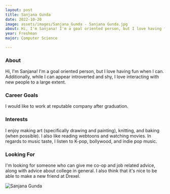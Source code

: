 ```yaml
---
layout: post
title: Sanjana Gunda 
date: 2022-10-20
image: assets/images/Sanjana_Gunda - Sanjana Gunda.jpg
about: Hi, I'm Sanjana! I'm a goal oriented person, but I love having fun when I can. Additionally, while I can appear introverted and shy, I love interacting with new people to a large extent.
year: Freshman
major: Computer Science

---
```


### About

Hi, I'm Sanjana! I'm a goal oriented person, but I love having fun when I can. Additionally, while I can appear introverted and shy, I love interacting with new people to a large extent.

### Career Goals

I would like to work at reputable company after graduation. 

### Interests

I enjoy making art (specifically drawing and painting), knitting, and baking (when possible). I also like reading webtoons and watching movies. In regards to music taste, I listen to K-pop, bollywood, and indie pop music.  

### Looking For

I'm looking for someone who can give me co-op and job related advice, along with advice about college in general. I also think that it's nice to be able to make a new friend at Drexel.

<div class="text-center my-5">
    <img src="https://sase-drexel.github.io/mentorship-2021/assets/images/Sanjana_Gunda - Sanjana Gunda.jpg" alt="Sanjana Gunda" class="rounded post-img" />
</div>

